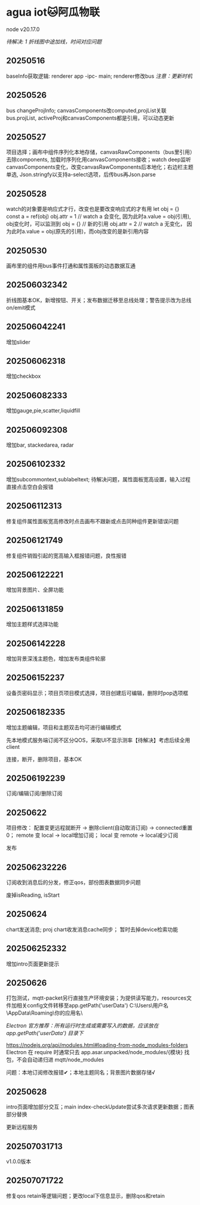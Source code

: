 # agua iot🐱阿瓜物联

node v20.17.0

*待解决: 1 折线图中途加线，时间对应问题*

## 20250516

baseInfo获取逻辑: renderer app -ipc- main; renderer修改bus *注意：更新时机*

## 20250526

bus changeProjInfo; canvasComponents改computed,projList关联bus.projList, activeProj和canvasComponents都是引用，可以动态更新

## 20250527

项目选择；画布中组件序列化本地存储，canvasRawComponents（bus里引用）去除components, 加载时序列化用canvasComponents接收；watch deep监听canvasComponents变化，改变canvasRawComponents后本地化；右边栏主题单选, Json.stringfy以支持a-select选项，后传bus再Json.parse

## 20250528

watch的对象要是响应式才行，改变也是要改变响应式的才有用
let obj = {} 
const a = ref(obj)
obj.attr = 1 // watch a 会变化, 因为此时a.value = obj(引用), obj变化时，可以监测到
obj = {} // 新的引用
obj.attr = 2 // watch a 无变化， 因为此时a.value = obj(原先的引用)，而obj改变的是新引用内容

## 20250530

画布里的组件用bus事件打通和属性面板的动态数据互通

## 202506032342

折线图基本OK，新增按钮、开关；发布数据迁移至总线处理；警告提示改为总线on/emit模式

## 202506042241

增加slider

## 202506062318

增加checkbox

## 202506082333

增加gauge,pie,scatter,liquidfill

## 202506092308

增加bar, stackedarea, radar

## 202506102332

增加subcommontext,sublabeltext; 
待解决问题，属性面板宽高设置，输入过程直接点击空白会报错

## 202506112313

修复组件属性面板宽高修改时点击画布不跟新或点击同种组件更新错误问题

## 202506121749

修复组件销毁引起的宽高输入框报错问题，良性报错

## 202506122221

增加背景图片、全屏功能

## 202506131859

增加主题样式选择功能

## 202506142228

增加背景深浅主题色，增加发布类组件轮廓

## 202506152237

设备页密码显示；项目页项目模式选择，项目创建后可编辑，删除时pop选项框

## 202506182335

增加主题编辑，项目和主题双击均可进行编辑模式

先本地模式服务端订阅不区分QOS，采取UI不显示测率【待解决】考虑后续全用client

连接，断开，删除项目，基本OK

## 202506192239

订阅/编辑订阅/删除订阅

## 20250622

项目修改：
配置变更远程就断开 -> 删除client(自动取消订阅) -> connected重置0；
remote 变 local -> local增加订阅；
local 变 remote -> local减少订阅

发布

## 202506232226

订阅收到消息后的分发，修正qos，部份图表数据同步问题

废掉isReading, isStart

## 20250624

chart发送消息; proj chart收发消息cache同步； 暂时去掉device检索功能

## 202506252332

增加intro页面更新提示

## 20250626

打包测试，mqtt-packet另行直接生产环境安装；为提供读写能力，resources文件加相关config文件转移至app.getPath('userData') C:\Users\用户名\AppData\Roaming\你的应用名\

*Electron 官方推荐：所有运行时生成或需要写入的数据，应该放在 app.getPath('userData') 目录下*

https://nodejs.org/api/modules.html#loading-from-node_modules-folders
Electron 在 require 时通常只去 app.asar.unpacked/node_modules/{模块} 找包，不会自动递归进 mqtt/node_modules

问题：本地订阅修改报错✔；本地主题同名；背景图片数据存储√

## 20250628

intro页面增加部分交互；main index-checkUpdate尝试多次请求更新数据；图表部分替换

更新远程服务

## 202507031713

v1.0.0版本

## 202507071722

修复qos retain等逻辑问题；更改local下信息显示，删除qos和retain